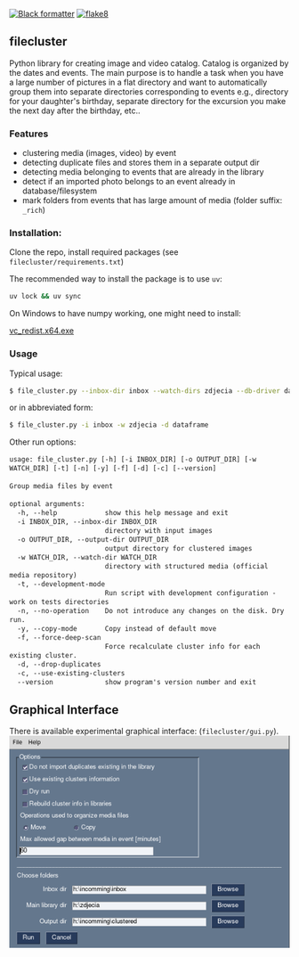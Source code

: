 [![Black formatter](https://github.com/izikeros/filecluster/actions/workflows/black.yml/badge.svg)](https://github.com/izikeros/filecluster/actions/workflows/black.yml)
[![flake8](https://github.com/izikeros/filecluster/actions/workflows/flake8.yml/badge.svg)](https://github.com/izikeros/filecluster/actions/workflows/flake8.yml)
<!-- [![Requirements Status](https://requires.io/github/izikeros/filecluster/requirements.svg?branch=master)](https://requires.io/github/izikeros/filecluster/requirements/?branch=master) -->


## filecluster
Python library for creating image and video catalog. Catalog is organized by the dates and events. The main purpose is to handle a task when you have a large number of pictures in a flat directory and want to automatically group them into separate directories corresponding to events e.g., directory for your daughter's birthday, separate directory for the excursion you make the next day after the birthday, etc..

### Features
- clustering media (images, video) by event
- detecting duplicate files and stores them in a separate output dir
- detecting media belonging to events that are already in the library
- detect if an imported photo belongs to an event already in database/filesystem
- mark folders from events that has large amount of media (folder suffix: `_rich`)

### Installation:
Clone the repo, install required packages (see `filecluster/requirements.txt`)

The recommended way to install the package is to use `uv`:

```bash
uv lock && uv sync
```
On Windows to have numpy working, one might need to install:

[vc_redist.x64.exe](https://aka.ms/vs/15/release/vc_redist.x64.exe)

### Usage
Typical usage:
```bash
$ file_cluster.py --inbox-dir inbox --watch-dirs zdjecia --db-driver dataframe
```

or in abbreviated form:

```bash
$ file_cluster.py -i inbox -w zdjecia -d dataframe
```
Other run options:
```
usage: file_cluster.py [-h] [-i INBOX_DIR] [-o OUTPUT_DIR] [-w WATCH_DIR] [-t] [-n] [-y] [-f] [-d] [-c] [--version]

Group media files by event

optional arguments:
  -h, --help            show this help message and exit
  -i INBOX_DIR, --inbox-dir INBOX_DIR
                        directory with input images
  -o OUTPUT_DIR, --output-dir OUTPUT_DIR
                        output directory for clustered images
  -w WATCH_DIR, --watch-dir WATCH_DIR
                        directory with structured media (official media repository)
  -t, --development-mode
                        Run script with development configuration - work on tests directories
  -n, --no-operation    Do not introduce any changes on the disk. Dry run.
  -y, --copy-mode       Copy instead of default move
  -f, --force-deep-scan
                        Force recalculate cluster info for each existing cluster.
  -d, --drop-duplicates
  -c, --use-existing-clusters
  --version             show program's version number and exit

```
## Graphical Interface
There is available experimental graphical interface: (`filecluster/gui.py`).
![img](screenshot.png)
